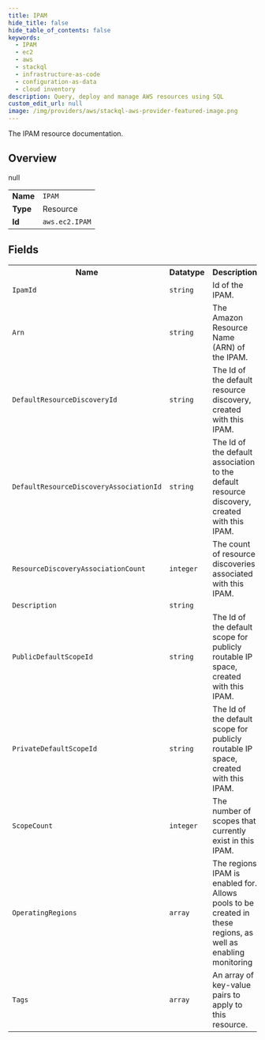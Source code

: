 ```yaml
---
title: IPAM
hide_title: false
hide_table_of_contents: false
keywords:
  - IPAM
  - ec2
  - aws
  - stackql
  - infrastructure-as-code
  - configuration-as-data
  - cloud inventory
description: Query, deploy and manage AWS resources using SQL
custom_edit_url: null
image: /img/providers/aws/stackql-aws-provider-featured-image.png
---
```

The IPAM resource documentation.

## Overview
<table><tbody>
<tr><td><b>Name</b></td><td><code>IPAM</code></td></tr>
<tr><td><b>Type</b></td><td>Resource</td></tr>
null
<tr><td><b>Id</b></td><td><code>aws.ec2.IPAM</code></td></tr>
</tbody></table>

## Fields
<table><tbody>
<tr><th>Name</th><th>Datatype</th><th>Description</th></tr>
<tr><td><code>IpamId</code></td><td><code>string</code></td><td>Id of the IPAM.</td></tr><tr><td><code>Arn</code></td><td><code>string</code></td><td>The Amazon Resource Name (ARN) of the IPAM.</td></tr><tr><td><code>DefaultResourceDiscoveryId</code></td><td><code>string</code></td><td>The Id of the default resource discovery, created with this IPAM.</td></tr><tr><td><code>DefaultResourceDiscoveryAssociationId</code></td><td><code>string</code></td><td>The Id of the default association to the default resource discovery, created with this IPAM.</td></tr><tr><td><code>ResourceDiscoveryAssociationCount</code></td><td><code>integer</code></td><td>The count of resource discoveries associated with this IPAM.</td></tr><tr><td><code>Description</code></td><td><code>string</code></td><td></td></tr><tr><td><code>PublicDefaultScopeId</code></td><td><code>string</code></td><td>The Id of the default scope for publicly routable IP space, created with this IPAM.</td></tr><tr><td><code>PrivateDefaultScopeId</code></td><td><code>string</code></td><td>The Id of the default scope for publicly routable IP space, created with this IPAM.</td></tr><tr><td><code>ScopeCount</code></td><td><code>integer</code></td><td>The number of scopes that currently exist in this IPAM.</td></tr><tr><td><code>OperatingRegions</code></td><td><code>array</code></td><td>The regions IPAM is enabled for. Allows pools to be created in these regions, as well as enabling monitoring</td></tr><tr><td><code>Tags</code></td><td><code>array</code></td><td>An array of key-value pairs to apply to this resource.</td></tr>
</tbody></table>